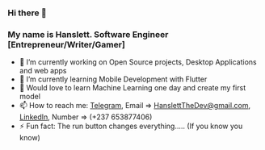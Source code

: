 ### Hi there 👋
<!-- 
**HanslettTheDev/HanslettTheDev** is a ✨ _special_ ✨ repository because its `README.md` (this file) appears on your GitHub profile. -->

### My name is Hanslett. Software Engineer [Entrepreneur/Writer/Gamer]

- 🔭 I’m currently working on Open Source projects, Desktop Applications and web apps
- 🌱 I’m currently learning Mobile Development with Flutter
- 🤔 Would love to learn Machine Learning one day and create my first model
- 📫 How to reach me: [Telegram](https://t.me/venomraider), Email => HanslettTheDev@gmail.com, [LinkedIn](https://www.linkedin.com/in/hanslett-thedev-36148b18b/), Number => (+237 653877406)
- ⚡ Fun fact: The run button changes everything..... (If you know you know)

